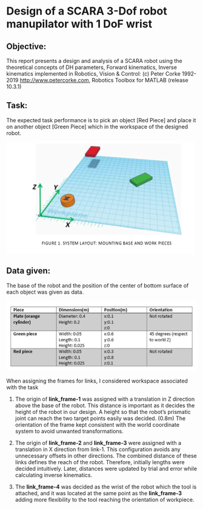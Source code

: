 # Design of a SCARA 3-Dof robot manupilator with 1 DoF wrist

## Objective:  
This report presents a design and analysis of a SCARA robot using the theoretical concepts of DH parameters, Forward kinematics, Inverse kinematics implemented in Robotics, Vision & Control: (c) Peter Corke 1992-2019 http://www.petercorke.com, Robotics Toolbox for MATLAB (release 10.3.1) 
 
## Task:  
The expected task performance is to pick an object [Red Piece] and place it on another object [Green Piece] which in the workspace of the designed robot.  

![](Description.PNG)
 
## Data given: 
The base of the robot and the position of the center of bottom surface of each object was given as data. 

![](Data.PNG)

When assigning the frames for links, I considered workspace associated with the task  

1. The origin of **link_frame-1** was assigned with a translation in Z direction above the base of the robot. This distance is        important as it decides the height of the robot in our design. A height so that the robot’s prismatic joint can reach the two target points easily was decided. (0.8m) The orientation of the frame kept consistent with the world coordinate system to avoid unwanted transformations. 
 
2. The origin of **link_frame-2** and **link_frame-3** were assigned with a translation in X direction from link-1.  This configuration avoids any unnecessary offsets in other directions.  The combined distance of these links defines the reach of the robot. Therefore, initially lengths were decided intuitively. Later, distances were updated by trial and error while calculating inverse kinematics. 
 
3. The **link_frame-4** was decided as the wrist of the robot which the tool is attached, and it was located at the same point as the **link_frame-3** adding more flexibility to the tool reaching the orientation of workpiece. 
 
